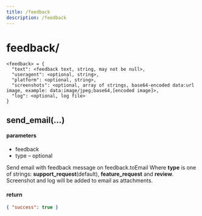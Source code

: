 ```yaml
---
title: /feedback
description: /feedback
---
```


# feedback/

    <feedback> = {
      "text": <feedback text, string, may not be null>,
      "useragent": <optional, string>,
      "platform": <optional, string>,
      "screenshots": <optional, array of strings, base64-encoded data:url image, example: data:image/jpeg;base64,[encoded image]>,
      "log": <optional, log file>
    }

## send_email(…)

#### parameters

*   feedback
*   type – optional

Send email with feedback message on feedback.toEmail Where **type** is one of strings: **support_request**(default), **feature_request** and **review**.  
Screenshot and log will be added to email as attachments.

#### return

```json
{ "success": true }
```
